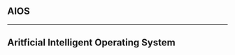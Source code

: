 AIOS
------
------

Aritficial Intelligent Operating System 
------------------------------------------

